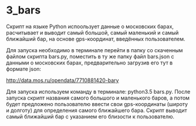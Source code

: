 # 3_bars

Скрипт на языке Python испоользует данные о московских барах, расчитывает и выводит самый большой, самый маленький и самый ближайший бар, на основе gps-координат, введённых пользователем.

Для запуска необходимо в терминале перейти в папку со скаченным файлом скрипта bars.py, поместить в ту же папку файл bars.json с данными о московских барах, предварительно загрузив его тут в формате json:

http://data.mos.ru/opendata/7710881420-bary

Для запуска используем команду в терминале:
python3.5 bars.py.
После запуска скрипт названия самого большого и маленького баров, а потом будет предложено пользователю ввести свои gps-координаты (широту и долготу) для определения самого ближайшего бара. Скрипт выводит самый ближайший бар с указанием его близости к пользователю.
